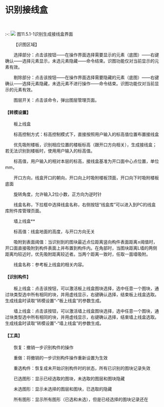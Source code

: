 # 识别接线盒
<br/>


:-: ![](images/632.png)
图11.5.1\-1识别生成接线盒界面

&emsp;&emsp;【识图区域】

&emsp;&emsp;选择部分：点击该按钮——在操作界面选择需要显示的元素（底图）——右键确认——选择元素显示，未选元素隐藏——命令结束。识图功能仅对当前显示的元素有效。

&emsp;&emsp;剔除部分：点击该按钮——在操作界面选择需要隐藏的元素（底图）——右键确认——选择元素隐藏，未选元素不进行操作——命令结束。识图功能仅对当前显示的元素有效。

&emsp;&emsp;图层开关：点击该命令，弹出图层管理页面。

#### **【转模设置】**

&emsp;&emsp;板上线盒

&emsp;&emsp;标高控制方式：标高控制模式下，直接按照用户输入的标高值位置布置接线盒

&emsp;&emsp;优先吸附楼板，识别相应位置的楼板标高（跟开口方向相关），生成接线盒；若无法识别到楼板时，使用用户输入的标高值。

&emsp;&emsp;标高值，用户输入的相对本层的标高，接线盒基准为开口面中心点位置，单位mm，

&emsp;&emsp;开口方向，线盒开口的朝向，开口向上时吸附楼板顶面，开口向下时吸附楼板底面

&emsp;&emsp;旋转角度，允许输入2位小数，正方向为逆时针

&emsp;&emsp;线盒名称，下拉框中选择线盒名称，右侧按钮“线盒库”可以进入到PC的线盒库附件库管理页面。

&emsp;&emsp;墙上线盒**

&emsp;&emsp;标高值：线盒地面的高度，与开口方向无关

&emsp;&emsp;吸附到表面阈值：当识别到的图块最近点位距离竖向构件表面距离≤阈值时，开口面直接吸附到构件表面上并布置到构件内。在角部时，当图块距离L墙的两侧距离均较近时，优先吸附距离较近者。当两个距离一致时，任取一面墙吸附。

&emsp;&emsp;线盒名称：参考板上线盒的相关内容。

#### **【识别构件】**

&emsp;&emsp;板上线盒：点击该按钮，可以激活板上线盒图块选择，选中任意一个图块，通过块类型选中所有相同的块，并用虚线显示，右键确认选择，结束板上线盒选取。生成线盒时读取“转模设置”\-“板上线盒”的参数生成。

&emsp;&emsp;墙上线盒：点击该按钮，可以激活墙上线盒图块选择，选中任意一个图块，通过块类型选中所有相同的块，并用虚线显示，右键确认选择，结束墙上线盒选取。生成线盒时读取“转模设置”\-“墙上线盒”的参数生成。

#### **【工具】**

&emsp;&emsp;恢复：撤销一步识别构件的操作

&emsp;&emsp;重做：将撤销的一步识别构件操作重新设置为生效

&emsp;&emsp;重选构件：恢复成未开始识别构件时的状态，所有已识别的图块记录失效

&emsp;&emsp;已选图形：显示已经选取的图块，未选取的图层和图块隐藏

&emsp;&emsp;未选图形：显示未选择的图层和图块，已选取的隐藏

&emsp;&emsp;所有图形：显示所有图形（已选和未选），但是已经选择的图块记录还在